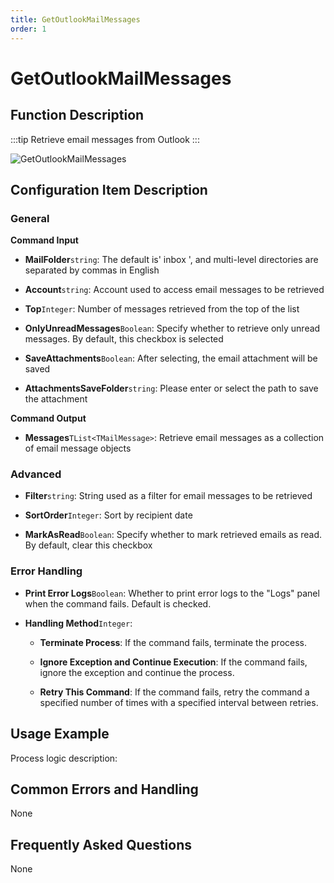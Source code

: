 ```yaml
---
title: GetOutlookMailMessages
order: 1
---
```


# GetOutlookMailMessages

## Function Description

:::tip 
Retrieve email messages from Outlook
:::

![GetOutlookMailMessages](../../../../assets/GetOutlookMailMessages_command.png)

## Configuration Item Description

### General

**Command Input**

- **MailFolder**`string`: The default is' inbox ', and multi-level directories are separated by commas in English

- **Account**`string`: Account used to access email messages to be retrieved

- **Top**`Integer`: Number of messages retrieved from the top of the list

- **OnlyUnreadMessages**`Boolean`: Specify whether to retrieve only unread messages. By default, this checkbox is selected

- **SaveAttachments**`Boolean`: After selecting, the email attachment will be saved

- **AttachmentsSaveFolder**`string`: Please enter or select the path to save the attachment


**Command Output**

- **Messages**`TList<TMailMessage>`: Retrieve email messages as a collection of email message objects

### Advanced

- **Filter**`string`: String used as a filter for email messages to be retrieved

- **SortOrder**`Integer`: Sort by recipient date

- **MarkAsRead**`Boolean`: Specify whether to mark retrieved emails as read. By default, clear this checkbox

### Error Handling

- **Print Error Logs**`Boolean`: Whether to print error logs to the "Logs" panel when the command fails. Default is checked. 

- **Handling Method**`Integer`:

    - **Terminate Process**: If the command fails, terminate the process.

    - **Ignore Exception and Continue Execution**: If the command fails, ignore the exception and continue the process.

    - **Retry This Command**: If the command fails, retry the command a specified number of times with a specified interval between retries.

## Usage Example

Process logic description:

## Common Errors and Handling

None

## Frequently Asked Questions

None

